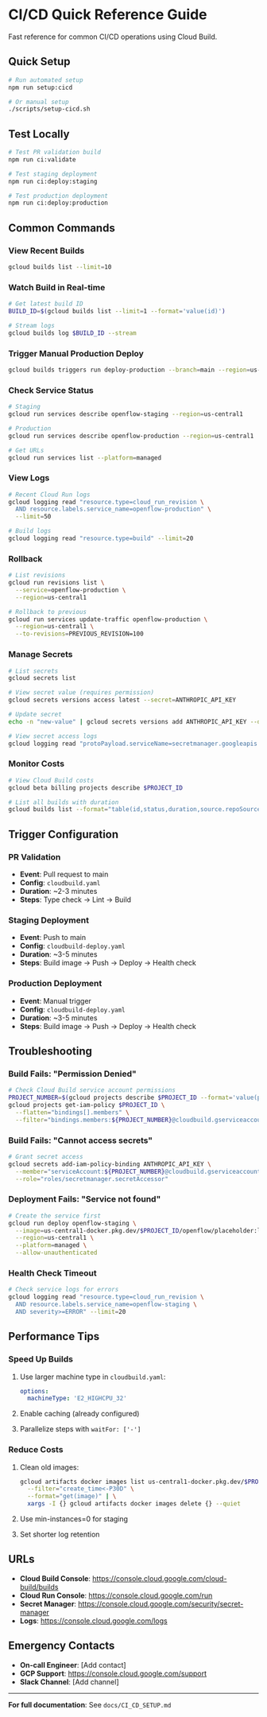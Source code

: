 # CI/CD Quick Reference Guide

Fast reference for common CI/CD operations using Cloud Build.

## Quick Setup

```bash
# Run automated setup
npm run setup:cicd

# Or manual setup
./scripts/setup-cicd.sh
```

## Test Locally

```bash
# Test PR validation build
npm run ci:validate

# Test staging deployment
npm run ci:deploy:staging

# Test production deployment  
npm run ci:deploy:production
```

## Common Commands

### View Recent Builds
```bash
gcloud builds list --limit=10
```

### Watch Build in Real-time
```bash
# Get latest build ID
BUILD_ID=$(gcloud builds list --limit=1 --format='value(id)')

# Stream logs
gcloud builds log $BUILD_ID --stream
```

### Trigger Manual Production Deploy
```bash
gcloud builds triggers run deploy-production --branch=main --region=us-central1
```

### Check Service Status
```bash
# Staging
gcloud run services describe openflow-staging --region=us-central1

# Production
gcloud run services describe openflow-production --region=us-central1

# Get URLs
gcloud run services list --platform=managed
```

### View Logs
```bash
# Recent Cloud Run logs
gcloud logging read "resource.type=cloud_run_revision \
  AND resource.labels.service_name=openflow-production" \
  --limit=50

# Build logs
gcloud logging read "resource.type=build" --limit=20
```

### Rollback
```bash
# List revisions
gcloud run revisions list \
  --service=openflow-production \
  --region=us-central1

# Rollback to previous
gcloud run services update-traffic openflow-production \
  --region=us-central1 \
  --to-revisions=PREVIOUS_REVISION=100
```

### Manage Secrets
```bash
# List secrets
gcloud secrets list

# View secret value (requires permission)
gcloud secrets versions access latest --secret=ANTHROPIC_API_KEY

# Update secret
echo -n "new-value" | gcloud secrets versions add ANTHROPIC_API_KEY --data-file=-

# View secret access logs
gcloud logging read "protoPayload.serviceName=secretmanager.googleapis.com" --limit=20
```

### Monitor Costs
```bash
# View Cloud Build costs
gcloud beta billing projects describe $PROJECT_ID

# List all builds with duration
gcloud builds list --format="table(id,status,duration,source.repoSource.branchName)"
```

## Trigger Configuration

### PR Validation
- **Event**: Pull request to main
- **Config**: `cloudbuild.yaml`
- **Duration**: ~2-3 minutes
- **Steps**: Type check → Lint → Build

### Staging Deployment
- **Event**: Push to main
- **Config**: `cloudbuild-deploy.yaml`
- **Duration**: ~3-5 minutes
- **Steps**: Build image → Push → Deploy → Health check

### Production Deployment
- **Event**: Manual trigger
- **Config**: `cloudbuild-deploy.yaml`
- **Duration**: ~3-5 minutes
- **Steps**: Build image → Push → Deploy → Health check

## Troubleshooting

### Build Fails: "Permission Denied"
```bash
# Check Cloud Build service account permissions
PROJECT_NUMBER=$(gcloud projects describe $PROJECT_ID --format='value(projectNumber)')
gcloud projects get-iam-policy $PROJECT_ID \
  --flatten="bindings[].members" \
  --filter="bindings.members:${PROJECT_NUMBER}@cloudbuild.gserviceaccount.com"
```

### Build Fails: "Cannot access secrets"
```bash
# Grant secret access
gcloud secrets add-iam-policy-binding ANTHROPIC_API_KEY \
  --member="serviceAccount:${PROJECT_NUMBER}@cloudbuild.gserviceaccount.com" \
  --role="roles/secretmanager.secretAccessor"
```

### Deployment Fails: "Service not found"
```bash
# Create the service first
gcloud run deploy openflow-staging \
  --image=us-central1-docker.pkg.dev/$PROJECT_ID/openflow/placeholder:latest \
  --region=us-central1 \
  --platform=managed \
  --allow-unauthenticated
```

### Health Check Timeout
```bash
# Check service logs for errors
gcloud logging read "resource.type=cloud_run_revision \
  AND resource.labels.service_name=openflow-staging \
  AND severity>=ERROR" --limit=20
```

## Performance Tips

### Speed Up Builds
1. Use larger machine type in `cloudbuild.yaml`:
   ```yaml
   options:
     machineType: 'E2_HIGHCPU_32'
   ```

2. Enable caching (already configured)

3. Parallelize steps with `waitFor: ['-']`

### Reduce Costs
1. Clean old images:
   ```bash
   gcloud artifacts docker images list us-central1-docker.pkg.dev/$PROJECT_ID/openflow \
     --filter="create_time<-P30D" \
     --format="get(image)" | \
     xargs -I {} gcloud artifacts docker images delete {} --quiet
   ```

2. Use min-instances=0 for staging

3. Set shorter log retention

## URLs

- **Cloud Build Console**: https://console.cloud.google.com/cloud-build/builds
- **Cloud Run Console**: https://console.cloud.google.com/run
- **Secret Manager**: https://console.cloud.google.com/security/secret-manager
- **Logs**: https://console.cloud.google.com/logs

## Emergency Contacts

- **On-call Engineer**: [Add contact]
- **GCP Support**: https://console.cloud.google.com/support
- **Slack Channel**: [Add channel]

---

**For full documentation**: See `docs/CI_CD_SETUP.md`

